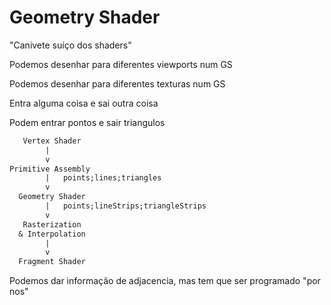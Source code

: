 # Geometry Shader

"Canivete suíço dos shaders"

Podemos desenhar para diferentes viewports num GS

Podemos desenhar para diferentes texturas num GS

Entra alguma coisa e sai outra coisa

Podem entrar pontos e sair triangulos

```txt
   Vertex Shader
        |
        v
Primitive Assembly
        |   points;lines;triangles
        v
  Geometry Shader
        |   points;lineStrips;triangleStrips
        v
   Rasterization
  & Interpolation
        |
        v
  Fragment Shader
```

Podemos dar informação de adjacencia, mas tem que ser programado "por nos"
